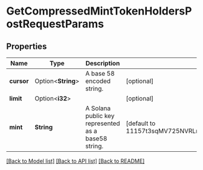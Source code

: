 # GetCompressedMintTokenHoldersPostRequestParams

## Properties

Name | Type | Description | Notes
------------ | ------------- | ------------- | -------------
**cursor** | Option<**String**> | A base 58 encoded string. | [optional]
**limit** | Option<**i32**> |  | [optional]
**mint** | **String** | A Solana public key represented as a base58 string. | [default to 11157t3sqMV725NVRLrVQbAu98Jjfk1uCKehJnXXQs]

[[Back to Model list]](../README.md#documentation-for-models) [[Back to API list]](../README.md#documentation-for-api-endpoints) [[Back to README]](../README.md)



